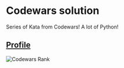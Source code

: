 # Codewars solution
Series of Kata from Codewars! A lot of Python!

## [Profile](https://www.codewars.com/users/gueguet)
![Codewars Rank](https://www.codewars.com/users/gueguet/badges/large)
